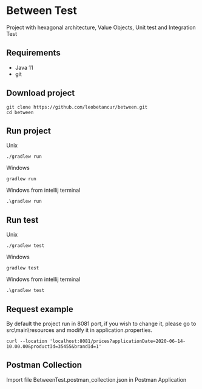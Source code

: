 # Between Test

Project with hexagonal architecture, Value Objects, Unit test and Integration Test

## Requirements
* Java 11
* git

## Download project

```
git clone https://github.com/leobetancur/between.git
cd between
```

## Run project

Unix
```
./gradlew run
```

Windows
```
gradlew run
```

Windows from intellij terminal
```
.\gradlew run
```


## Run test

Unix
```
./gradlew test
```

Windows
```
gradlew test
```

Windows from intellij terminal
```
.\gradlew test
```

## Request example

By default the project run in 8081 port, if you wish to change it, please go to src\main\resources and modify it in application.properties. 

```
curl --location 'localhost:8081/prices?applicationDate=2020-06-14-10.00.00&productId=35455&brandId=1'
```

## Postman Collection

Import file BetweenTest.postman_collection.json in Postman Application


